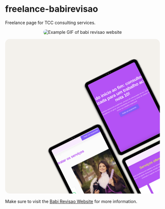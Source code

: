 # freelance-babirevisao

Freelance page for TCC consulting services.

<p align="center">
  <img src="https://media.giphy.com/media/v1.Y2lkPTc5MGI3NjExaTJxdW11ZTB6cjdpM3BubGxocDA1aDZ6ZjV4dGRpaTltN3pmemZxcyZlcD12MV9pbnRlcm5hbF9naWZfYnlfaWQmY3Q9Zw/WHhUJOADOmcAw1XN9D/giphy.gif" alt="Example GIF of babi revisao website" style="border-radius: 15px;">
</p>

<p align="center">
  <img src="./public//images//mockup.png" alt="Example image of babi revisao website" style="border-radius: 15px;">
</p>

Make sure to visit the [Babi Revisao Website](https://babirevisao.vercel.app/) for more information.
